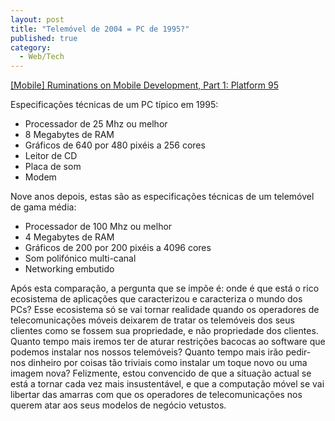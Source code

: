 ```yaml
---
layout: post
title: "Telemóvel de 2004 = PC de 1995?"
published: true
category:
  - Web/Tech
---
```

<p><a title="The Farm: The Tucows Developers' Hangout :: [Mobile] Ruminations on Mobile Development, Part 1: Platform 95" href="http://farm.tucows.com/blog/_archives/2004/6/28/26344.html">[Mobile] Ruminations on Mobile Development, Part 1: Platform 95</a>
</p>
<p>
Especificações técnicas de um PC típico em 1995:
</p>
<ul><li>
Processador de 25 Mhz ou melhor
</li><li>
8 Megabytes de RAM
</li><li>
Gráficos de 640 por 480 pixéis a 256 cores
</li><li>
Leitor de CD
</li><li>
Placa de som
</li><li>
Modem
</li></ul>
<p>Nove anos depois, estas são as especificações técnicas de um telemóvel de gama média:
</p>
<ul><li>
Processador de 100 Mhz ou melhor
</li><li>
4 Megabytes de RAM
</li><li>
Gráficos de 200 por 200 pixéis a 4096 cores
</li><li>
Som polifónico multi-canal
</li><li>
Networking embutido
</li></ul>
<p>
Após esta comparação, a pergunta que se impõe é: onde é que está o rico ecosistema de aplicações que caracterizou e caracteriza o mundo dos PCs? Esse ecosistema só se vai tornar realidade quando os operadores de telecomunicações móveis deixarem de tratar os telemóveis dos seus clientes como se fossem sua propriedade, e não propriedade dos clientes. Quanto tempo mais iremos ter de aturar restrições bacocas ao software que podemos instalar nos nossos telemóveis? Quanto tempo mais irão pedir-nos dinheiro por coisas tão triviais como instalar um toque novo ou uma imagem nova? Felizmente, estou convencido de que a situação actual se está a tornar cada vez mais insustentável, e que a computação móvel se vai libertar das amarras com que os operadores de telecomunicações nos querem atar aos seus modelos de negócio vetustos.
</p>

